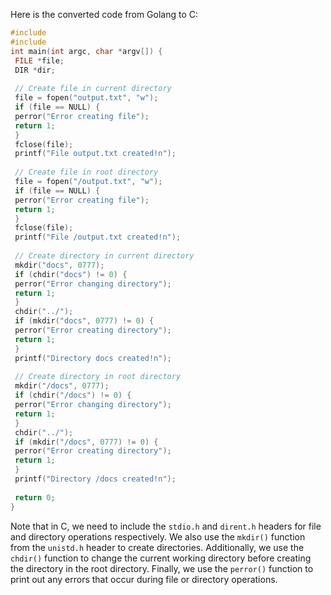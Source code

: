 Here is the converted code from Golang to C:
```c
#include 
#include 
int main(int argc, char *argv[]) {
 FILE *file;
 DIR *dir;
 
 // Create file in current directory
 file = fopen("output.txt", "w");
 if (file == NULL) {
 perror("Error creating file");
 return 1;
 }
 fclose(file);
 printf("File output.txt created!n");
 
 // Create file in root directory
 file = fopen("/output.txt", "w");
 if (file == NULL) {
 perror("Error creating file");
 return 1;
 }
 fclose(file);
 printf("File /output.txt created!n");
 
 // Create directory in current directory
 mkdir("docs", 0777);
 if (chdir("docs") != 0) {
 perror("Error changing directory");
 return 1;
 }
 chdir("../");
 if (mkdir("docs", 0777) != 0) {
 perror("Error creating directory");
 return 1;
 }
 printf("Directory docs created!n");
 
 // Create directory in root directory
 mkdir("/docs", 0777);
 if (chdir("/docs") != 0) {
 perror("Error changing directory");
 return 1;
 }
 chdir("../");
 if (mkdir("/docs", 0777) != 0) {
 perror("Error creating directory");
 return 1;
 }
 printf("Directory /docs created!n");
 
 return 0;
}
```
Note that in C, we need to include the `stdio.h` and `dirent.h` headers for file and directory operations respectively. We also use the `mkdir()` function from the `unistd.h` header to create directories. Additionally, we use the `chdir()` function to change the current working directory before creating the directory in the root directory. Finally, we use the `perror()` function to print out any errors that occur during file or directory operations.

